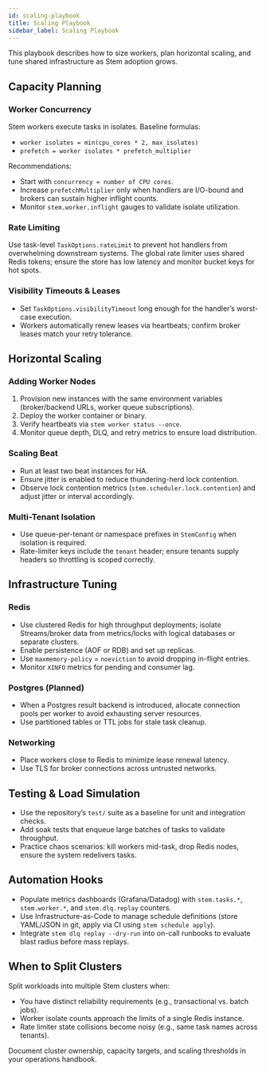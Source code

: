 ```yaml
---
id: scaling-playbook
title: Scaling Playbook
sidebar_label: Scaling Playbook
---
```


This playbook describes how to size workers, plan horizontal scaling, and tune shared infrastructure as Stem adoption grows.

## Capacity Planning

### Worker Concurrency

Stem workers execute tasks in isolates. Baseline formulas:

- `worker isolates = min(cpu_cores * 2, max_isolates)`
- `prefetch = worker isolates * prefetch_multiplier`

Recommendations:

- Start with `concurrency = number of CPU cores`.
- Increase `prefetchMultiplier` only when handlers are I/O-bound and brokers can sustain higher inflight counts.
- Monitor `stem.worker.inflight` gauges to validate isolate utilization.

### Rate Limiting

Use task-level `TaskOptions.rateLimit` to prevent hot handlers from overwhelming downstream systems. The global rate limiter uses shared Redis tokens; ensure the store has low latency and monitor bucket keys for hot spots.

### Visibility Timeouts & Leases

- Set `TaskOptions.visibilityTimeout` long enough for the handler’s worst-case execution.
- Workers automatically renew leases via heartbeats; confirm broker leases match your retry tolerance.

## Horizontal Scaling

### Adding Worker Nodes

1. Provision new instances with the same environment variables (broker/backend URLs, worker queue subscriptions).
2. Deploy the worker container or binary.
3. Verify heartbeats via `stem worker status --once`.
4. Monitor queue depth, DLQ, and retry metrics to ensure load distribution.

### Scaling Beat

- Run at least two beat instances for HA.
- Ensure jitter is enabled to reduce thundering-herd lock contention.
- Observe lock contention metrics (`stem.scheduler.lock.contention`) and adjust jitter or interval accordingly.

### Multi-Tenant Isolation

- Use queue-per-tenant or namespace prefixes in `StemConfig` when isolation is required.
- Rate-limiter keys include the `tenant` header; ensure tenants supply headers so throttling is scoped correctly.

## Infrastructure Tuning

### Redis

- Use clustered Redis for high throughput deployments; isolate Streams/broker data from metrics/locks with logical databases or separate clusters.
- Enable persistence (AOF or RDB) and set up replicas.
- Use `maxmemory-policy` = `noeviction` to avoid dropping in-flight entries.
- Monitor `XINFO` metrics for pending and consumer lag.

### Postgres (Planned)

- When a Postgres result backend is introduced, allocate connection pools per worker to avoid exhausting server resources.
- Use partitioned tables or TTL jobs for stale task cleanup.

### Networking

- Place workers close to Redis to minimize lease renewal latency.
- Use TLS for broker connections across untrusted networks.

## Testing & Load Simulation

- Use the repository’s `test/` suite as a baseline for unit and integration checks.
- Add soak tests that enqueue large batches of tasks to validate throughput.
- Practice chaos scenarios: kill workers mid-task, drop Redis nodes, ensure the system redelivers tasks.

## Automation Hooks

- Populate metrics dashboards (Grafana/Datadog) with `stem.tasks.*`, `stem.worker.*`, and `stem.dlq.replay` counters.
- Use Infrastructure-as-Code to manage schedule definitions (store YAML/JSON in git, apply via CI using `stem schedule apply`).
- Integrate `stem dlq replay --dry-run` into on-call runbooks to evaluate blast radius before mass replays.

## When to Split Clusters

Split workloads into multiple Stem clusters when:

- You have distinct reliability requirements (e.g., transactional vs. batch jobs).
- Worker isolate counts approach the limits of a single Redis instance.
- Rate limiter state collisions become noisy (e.g., same task names across tenants).

Document cluster ownership, capacity targets, and scaling thresholds in your operations handbook.
